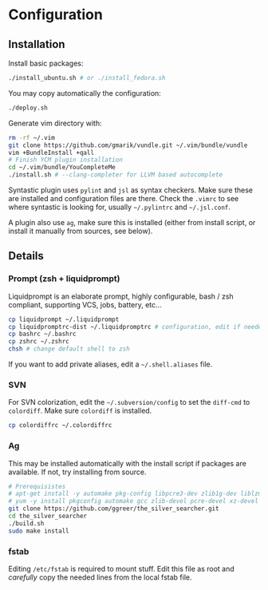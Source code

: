 Configuration
=============

Installation
------------

Install basic packages:
```bash
./install_ubuntu.sh # or ./install_fedora.sh
```
You may copy automatically the configuration:
```bash
./deploy.sh
```
Generate vim directory with:
```bash
rm -rf ~/.vim
git clone https://github.com/gmarik/vundle.git ~/.vim/bundle/vundle
vim +BundleInstall +qall
# Finish YCM plugin installation
cd ~/.vim/bundle/YouCompleteMe
./install.sh # --clang-completer for LLVM based autocomplete
```
Syntastic plugin uses `pylint` and `jsl` as syntax checkers. Make sure these are
installed and configuration files are there. Check the `.vimrc` to see
where syntastic is looking for, usually `~/.pylintrc` and `~/.jsl.conf`.

A plugin also use `ag`, make sure this is installed (either from install script,
or install it manually from sources, see below).

Details
-------

### Prompt (zsh + liquidprompt)

Liquidprompt is an elaborate prompt, highly configurable, bash / zsh
compliant, supporting VCS, jobs, battery, etc...
```bash
cp liquidprompt ~/.liquidprompt
cp liquidpromptrc-dist ~/.liquidpromptrc # configuration, edit if needed
cp bashrc ~/.bashrc
cp zshrc ~/.zshrc
chsh # change default shell to zsh
```
If you want to add private aliases, edit a `~/.shell.aliases` file.

### SVN

For SVN colorization, edit the `~/.subversion/config` to set the `diff-cmd`
to `colordiff`. Make sure `colordiff` is installed.
```bash
cp colordiffrc ~/.colordiffrc
```

### Ag

This may be installed automatically with the install script if packages are available.
If not, try installing from source.
```bash
# Prerequisistes
# apt-get install -y automake pkg-config libpcre3-dev zlib1g-dev liblzma-dev
# yum -y install pkgconfig automake gcc zlib-devel pcre-devel xz-devel
git clone https://github.com/ggreer/the_silver_searcher.git
cd the_silver_searcher
./build.sh
sudo make install
```

### fstab

Editing `/etc/fstab` is required to mount stuff. Edit this file
as root and *carefully* copy the needed lines from the local fstab file.

